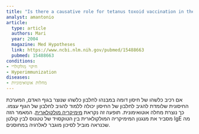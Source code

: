 ```yaml
---
title: "Is there a causative role for tetanus toxoid vaccination in the development of allergy-like symptoms and in the increasing prevalence of atopic diseases?"
analyst: amantonio
article:
  type: article
  authors: Mari
  year: 2004
  magazine: Med Hypotheses
  link: https://www.ncbi.nlm.nih.gov/pubmed/15488663
  pubmed: 15488663
conditions:
- חיקוי מולקולרי
- Hyperimmunization
diseases:
- מחלות אוטואימוניות
---
```


אם רכיב כלשהו של חיסון דומה במבנהו לחלבון כלשהו שנוצר בגוף האדם, המערכת החיסונית שלומדת להגיב לחלבון של החיסון יכולה ללמוד להגיב לחלבון של הגוף עצמו. כך נוצרת מחלה אוטואימונית. תופעה זה נקראת [מימיקריה מולקולארית](https://en.wikipedia.org/wiki/Molecular_mimicry). המאמר הזה מסביר את מנגנון המימיקריה המולקולארית בין הטוקסויד של טטנוס לבין קולטן lgE מה שכנראה מוביל לסיכון מוגבר לאלרגיה במחוסנים.
